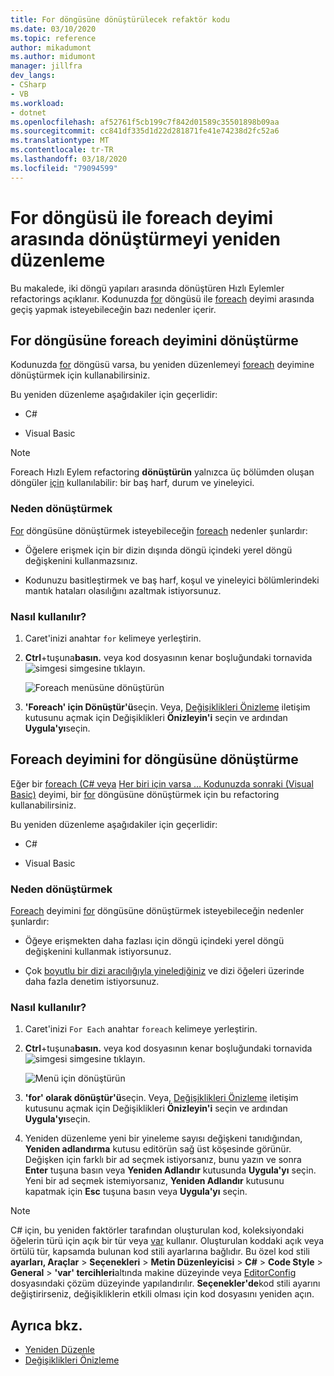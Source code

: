 ```yaml
---
title: For döngüsüne dönüştürülecek refaktör kodu
ms.date: 03/10/2020
ms.topic: reference
author: mikadumont
ms.author: midumont
manager: jillfra
dev_langs:
- CSharp
- VB
ms.workload:
- dotnet
ms.openlocfilehash: af52761f5cb199c7f842d01589c35501898b09aa
ms.sourcegitcommit: cc841df335d1d22d281871fe41e74238d2fc52a6
ms.translationtype: MT
ms.contentlocale: tr-TR
ms.lasthandoff: 03/18/2020
ms.locfileid: "79094599"
---
```

# <a name="refactoring-to-convert-between-a-for-loop-and-a-foreach-statement"></a>For döngüsü ile foreach deyimi arasında dönüştürmeyi yeniden düzenleme

Bu makalede, iki döngü yapıları arasında dönüştüren Hızlı Eylemler refactorings açıklanır. Kodunuzda [for](/dotnet/csharp/language-reference/keywords/for) döngüsü ile [foreach](/dotnet/csharp/language-reference/keywords/foreach-in) deyimi arasında geçiş yapmak isteyebileceğin bazı nedenler içerir.

## <a name="convert-a-for-loop-to-a-foreach-statement"></a>For döngüsüne foreach deyimini dönüştürme

Kodunuzda [for](/dotnet/csharp/language-reference/keywords/for) döngüsü varsa, bu yeniden düzenlemeyi [foreach](/dotnet/csharp/language-reference/keywords/foreach-in) deyimine dönüştürmek için kullanabilirsiniz.

Bu yeniden düzenleme aşağıdakiler için geçerlidir:

- C#

- Visual Basic

> [!NOTE]
> Foreach Hızlı Eylem refactoring **dönüştürün** yalnızca üç bölümden oluşan döngüler [için](/dotnet/csharp/language-reference/keywords/for) kullanılabilir: bir baş harf, durum ve yineleyici.

### <a name="why-convert"></a>Neden dönüştürmek

[For](/dotnet/csharp/language-reference/keywords/for) döngüsüne dönüştürmek isteyebileceğin [foreach](/dotnet/csharp/language-reference/keywords/foreach-in) nedenler şunlardır:

- Öğelere erişmek için bir dizin dışında döngü içindeki yerel döngü değişkenini kullanmazsınız.

- Kodunuzu basitleştirmek ve baş harf, koşul ve yineleyici bölümlerindeki mantık hataları olasılığını azaltmak istiyorsunuz.

### <a name="how-to-use-it"></a>Nasıl kullanılır?

1. Caret'inizi anahtar `for` kelimeye yerleştirin.

1. **Ctrl**+tuşuna**basın.** veya kod dosyasının kenar boşluğundaki tornavida ![simgesi](../media/screwdriver-icon.png) simgesine tıklayın.

   ![Foreach menüsüne dönüştürün](media/convert-to-foreach.png)

1. **'Foreach' için Dönüştür'ü**seçin. Veya, [Değişiklikleri Önizleme](../../ide/preview-changes.md) iletişim kutusunu açmak için Değişiklikleri **Önizleyin'i** seçin ve ardından **Uygula'yı**seçin.

## <a name="convert-a-foreach-statement-to-a-for-loop"></a>Foreach deyimini for döngüsüne dönüştürme

Eğer bir [foreach (C# veya](/dotnet/csharp/language-reference/keywords/foreach-in) [Her biri için varsa ... Kodunuzda sonraki (Visual Basic)](/dotnet/visual-basic/language-reference/statements/for-each-next-statement) deyimi, bir [for](/dotnet/csharp/language-reference/keywords/for) döngüsüne dönüştürmek için bu refactoring kullanabilirsiniz.

Bu yeniden düzenleme aşağıdakiler için geçerlidir:

- C#

- Visual Basic

### <a name="why-convert"></a>Neden dönüştürmek

[Foreach](/dotnet/csharp/language-reference/keywords/foreach-in) deyimini [for](/dotnet/csharp/language-reference/keywords/for) döngüsüne dönüştürmek isteyebileceğin nedenler şunlardır:

- Öğeye erişmekten daha fazlası için döngü içindeki yerel döngü değişkenini kullanmak istiyorsunuz.

- Çok [boyutlu bir dizi aracılığıyla yinelediğiniz](/dotnet/csharp/programming-guide/arrays/using-foreach-with-arrays) ve dizi öğeleri üzerinde daha fazla denetim istiyorsunuz.

### <a name="how-to-use-it"></a>Nasıl kullanılır?

1. Caret'inizi `For Each` anahtar `foreach` kelimeye yerleştirin.

1. **Ctrl**+tuşuna**basın.** veya kod dosyasının kenar boşluğundaki tornavida ![simgesi](../media/screwdriver-icon.png) simgesine tıklayın.

   ![Menü için dönüştürün](media/convert-to-for.png)

1. **'for' olarak dönüştür'ü**seçin. Veya, [Değişiklikleri Önizleme](../../ide/preview-changes.md) iletişim kutusunu açmak için Değişiklikleri **Önizleyin'i** seçin ve ardından **Uygula'yı**seçin.

1. Yeniden düzenleme yeni bir yineleme sayısı değişkeni tanıdığından, **Yeniden adlandırma** kutusu editörün sağ üst köşesinde görünür. Değişken için farklı bir ad seçmek istiyorsanız, bunu yazın ve sonra **Enter** tuşuna basın veya **Yeniden Adlandır** kutusunda **Uygula'yı** seçin. Yeni bir ad seçmek istemiyorsanız, **Yeniden Adlandır** kutusunu kapatmak için **Esc** tuşuna basın veya **Uygula'yı** seçin.

> [!NOTE]
> C# için, bu yeniden faktörler tarafından oluşturulan kod, koleksiyondaki öğelerin türü için açık bir tür veya [var](/dotnet/csharp/language-reference/keywords/var) kullanır. Oluşturulan koddaki açık veya örtülü tür, kapsamda bulunan kod stili ayarlarına bağlıdır. Bu özel kod stili **ayarları, Araçlar** > **Seçenekleri** > **Metin Düzenleyicisi** > **C#** > **Code Style** > **General** > **\'var' tercihleri**altında makine düzeyinde veya [EditorConfig](../../ide/editorconfig-language-conventions.md#implicit-and-explicit-types) dosyasındaki çözüm düzeyinde yapılandırılır. **Seçenekler'de**kod stili ayarını değiştirirseniz, değişikliklerin etkili olması için kod dosyasını yeniden açın.

## <a name="see-also"></a>Ayrıca bkz.

- [Yeniden Düzenle](../refactoring-in-visual-studio.md)
- [Değişiklikleri Önizleme](../../ide/preview-changes.md)
